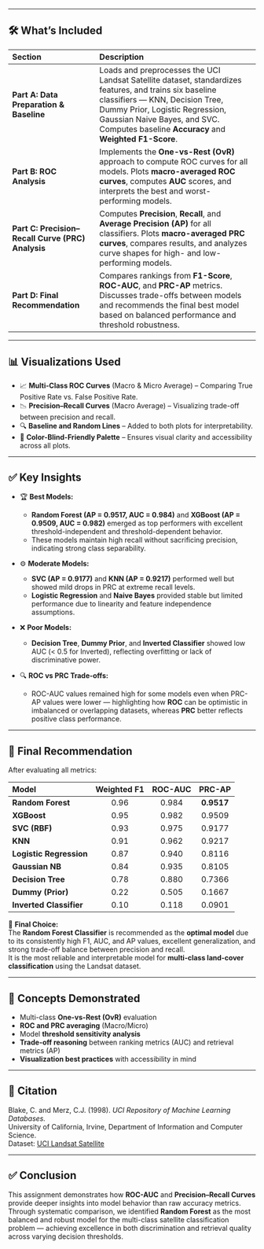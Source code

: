 
---

## 🛠️ **What’s Included**

| Section | Description |
| :-- | :-- |
| **Part A: Data Preparation & Baseline** | Loads and preprocesses the UCI Landsat Satellite dataset, standardizes features, and trains six baseline classifiers — KNN, Decision Tree, Dummy Prior, Logistic Regression, Gaussian Naive Bayes, and SVC. Computes baseline **Accuracy** and **Weighted F1-Score**. |
| **Part B: ROC Analysis** | Implements the **One-vs-Rest (OvR)** approach to compute ROC curves for all models. Plots **macro-averaged ROC curves**, computes **AUC** scores, and interprets the best and worst-performing models. |
| **Part C: Precision–Recall Curve (PRC) Analysis** | Computes **Precision**, **Recall**, and **Average Precision (AP)** for all classifiers. Plots **macro-averaged PRC curves**, compares results, and analyzes curve shapes for high- and low-performing models. |
| **Part D: Final Recommendation** | Compares rankings from **F1-Score**, **ROC-AUC**, and **PRC-AP** metrics. Discusses trade-offs between models and recommends the final best model based on balanced performance and threshold robustness. |

---

## 📊 **Visualizations Used**

- 📈 **Multi-Class ROC Curves** (Macro & Micro Average) – Comparing True Positive Rate vs. False Positive Rate.  
- 📉 **Precision–Recall Curves** (Macro Average) – Visualizing trade-off between precision and recall.  
- 🔍 **Baseline and Random Lines** – Added to both plots for interpretability.  
- 🎨 **Color-Blind-Friendly Palette** – Ensures visual clarity and accessibility across all plots.

---

## ✅ **Key Insights**

- 🏆 **Best Models:**  
  - **Random Forest (AP = 0.9517, AUC = 0.984)** and **XGBoost (AP = 0.9509, AUC = 0.982)** emerged as top performers with excellent threshold-independent and threshold-dependent behavior.  
  - These models maintain high recall without sacrificing precision, indicating strong class separability.

- ⚙️ **Moderate Models:**  
  - **SVC (AP = 0.9177)** and **KNN (AP = 0.9217)** performed well but showed mild drops in PRC at extreme recall levels.  
  - **Logistic Regression** and **Naive Bayes** provided stable but limited performance due to linearity and feature independence assumptions.

- ❌ **Poor Models:**  
  - **Decision Tree**, **Dummy Prior**, and **Inverted Classifier** showed low AUC (< 0.5 for Inverted), reflecting overfitting or lack of discriminative power.

- 🔍 **ROC vs PRC Trade-offs:**  
  - ROC-AUC values remained high for some models even when PRC-AP values were lower — highlighting how **ROC** can be optimistic in imbalanced or overlapping datasets, whereas **PRC** better reflects positive class performance.

---

## 🧩 **Final Recommendation**

After evaluating all metrics:

| **Model** | **Weighted F1** | **ROC-AUC** | **PRC-AP** |
|:--|:--:|:--:|:--:|
| **Random Forest** | 0.96 | 0.984 | **0.9517** |
| **XGBoost** | 0.95 | 0.982 | 0.9509 |
| **SVC (RBF)** | 0.93 | 0.975 | 0.9177 |
| **KNN** | 0.91 | 0.962 | 0.9217 |
| **Logistic Regression** | 0.87 | 0.940 | 0.8116 |
| **Gaussian NB** | 0.84 | 0.935 | 0.8105 |
| **Decision Tree** | 0.78 | 0.880 | 0.7366 |
| **Dummy (Prior)** | 0.22 | 0.505 | 0.1667 |
| **Inverted Classifier** | 0.10 | 0.118 | 0.0901 |

🏁 **Final Choice:**  
The **Random Forest Classifier** is recommended as the **optimal model** due to its consistently high F1, AUC, and AP values, excellent generalization, and strong trade-off balance between precision and recall.  
It is the most reliable and interpretable model for **multi-class land-cover classification** using the Landsat dataset.

---

## 🧠 **Concepts Demonstrated**

- Multi-class **One-vs-Rest (OvR)** evaluation  
- **ROC and PRC averaging** (Macro/Micro)  
- Model **threshold sensitivity analysis**  
- **Trade-off reasoning** between ranking metrics (AUC) and retrieval metrics (AP)  
- **Visualization best practices** with accessibility in mind  

---

## 🧾 **Citation**

Blake, C. and Merz, C.J. (1998). *UCI Repository of Machine Learning Databases.*  
University of California, Irvine, Department of Information and Computer Science.  
Dataset: [UCI Landsat Satellite](https://archive.ics.uci.edu/ml/datasets/Statlog+(Landsat+Satellite))

---

## ✅ **Conclusion**

This assignment demonstrates how **ROC-AUC** and **Precision–Recall Curves** provide deeper insights into model behavior than raw accuracy metrics.  
Through systematic comparison, we identified **Random Forest** as the most balanced and robust model for the multi-class satellite classification problem — achieving excellence in both discrimination and retrieval quality across varying decision thresholds.
